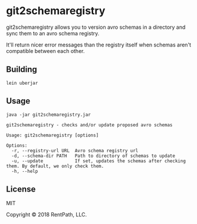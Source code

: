 # git2schemaregistry

git2schemaregistry allows you to version avro schemas in a directory and sync them to an avro schema registry.

It'll return nicer error messages than the registry itself when schemas aren't compatible between each other.

## Building

```
lein uberjar
```

## Usage

```
java -jar git2schemaregistry.jar

git2schemaregistry - checks and/or update proposed avro schemas

Usage: git2schemaregistry [options]

Options:
  -r, --registry-url URL  Avro schema registry url
  -d, --schema-dir PATH   Path to directory of schemas to update
  -u, --update            If set, updates the schemas after checking them. By default, we only check them.
  -h, --help
```

## License

MIT

Copyright © 2018 RentPath, LLC.
